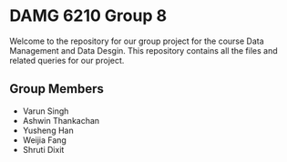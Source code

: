 # DAMG 6210 Group 8



Welcome to the repository for our group project for the course Data Management and Data Desgin. This repository contains all the files and related queries for our project.


## Group Members

- Varun Singh
- Ashwin Thankachan
- Yusheng Han
- Weijia Fang
- Shruti Dixit
